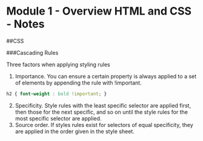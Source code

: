 # Module 1 - Overview HTML and CSS - Notes

##CSS 

###Cascading Rules

Three factors when applying styling rules
1. Importance. You can ensure a certain property is always applied to a set of elements by appending the rule with !important.
```css
h2 { font-weight : bold !important; }
```

2. Specificity. Style rules with the least specific selector are applied first, then those for the next specific, and so on until the style rules for the most specific selector are applied.
3. Source order. If styles rules exist for selectors of equal specificity, they are applied in the order given in the style sheet.

